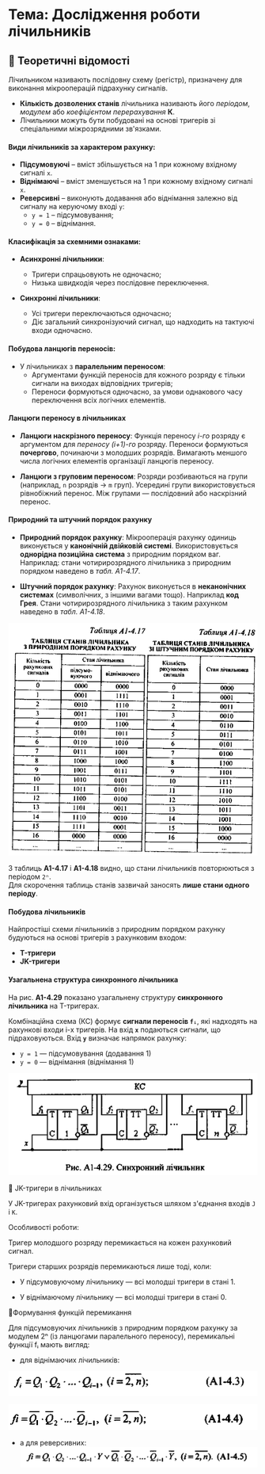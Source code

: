 # Тема: Дослідження роботи лічильників

## 📘 Теоретичні відомості

Лічильником називають послідовну схему (регістр), призначену для виконання мікрооперацій підрахунку сигналів.

- **Кількість дозволених станів** лічильника називають його *періодом*, *модулем* або *коефіцієнтом перерахування* **К**.
- Лічильники можуть бути побудовані на основі тригерів зі спеціальними міжрозрядними зв'язками.

#### Види лічильників за характером рахунку:
- **Підсумовуючі** – вміст збільшується на 1 при кожному вхідному сигналі `x`.
- **Віднімаючі** – вміст зменшується на 1 при кожному вхідному сигналі `x`.
- **Реверсивні** – виконують додавання або віднімання залежно від сигналу на керуючому вході `y`:
  - `y = 1` – підсумовування;
  - `y = 0` – віднімання.

#### Класифікація за схемними ознаками:
- **Асинхронні лічильники**:
  - Тригери спрацьовують не одночасно;
  - Низька швидкодія через послідовне переключення.

- **Синхронні лічильники**:
  - Усі тригери переключаються одночасно;
  - Діє загальний синхронізуючий сигнал, що надходить на тактуючі входи одночасно.

#### Побудова ланцюгів переносів:
- У лічильниках з **паралельним переносом**:
  - Аргументами функцій переносів для кожного розряду є тільки сигнали на виходах відповідних тригерів;
  - Переноси формуються одночасно, за умови однакового часу переключення всіх логічних елементів.





#### Ланцюги переносу в лічильниках

- **Ланцюги наскрізного переносу**:
Функція переносу *i-го* розряду є аргументом для *переносу (i+1)-го* розряду.
Переноси формуються **почергово**, починаючи з молодших розрядів.
Вимагають меншого числа логічних елементів організації ланцюгів переносу.

- **Ланцюги з груповим переносом**:
Розряди розбиваються на групи (наприклад, `n` розрядів → `m` груп).
Усередині групи використовується рівнобіжний перенос.
Між групами — послідовний або наскрізний перенос.

#### Природний та штучний порядок рахунку

- **Природний порядок рахунку**:
Мікрооперація рахунку одиниць виконується у **канонічній двійковій системі**.
Використовується **однорідна позиційна система** з природним порядком ваг.
Наприклад: стани чотирирозрядного лічильника з природним порядком наведено в _табл. А1-4.17_.

- **Штучний порядок рахунку**:
Рахунок виконується в **неканонічних системах** (символічних, з іншими вагами тощо).
Наприклад **код Грея**. Стани чотирирозрядного лічильника з таким рахунком наведено в _табл. А1-4.18_.


![](Table-of-counter-states-with-natural-and-artificial-counting-order.png)



З таблиць **А1-4.17** і **А1-4.18** видно, що стани лічильників повторюються з періодом `2ⁿ`.  
Для скорочення таблиць станів зазвичай заносять **лише стани одного періоду**.


#### Побудова лічильників

Найпростіші схеми лічильників з природним порядком рахунку будуються на основі тригерів з рахунковим входом:

- **T-тригери**
- **JK-тригери**


#### Узагальнена структура синхронного лічильника

На рис. **А1-4.29** показано узагальнену структуру **синхронного лічильника** на T-тригерах.

Комбінаційна схема (КС) формує **сигнали переносів `fᵢ`**, які надходять на рахункові входи i-х тригерів.
На вхід **`x`** подаються сигнали, що підраховуються.
Вхід **`y`** визначає напрямок рахунку:
  - `y = 1` — підсумовування (додавання 1)
  - `y = 0` — віднімання (віднімання 1)

![](Synchronous-counter.png)


🎯 JK-тригери в лічильниках

У JK-тригерах рахунковий вхід організується шляхом з'єднання входів  `J` і `K`.

Особливості роботи:

Тригер молодшого розряду перемикається на кожен рахунковий сигнал.

Тригери старших розрядів перемикаються лише тоді, коли:

- У підсумовуючому лічильнику — всі молодші тригери в стані 1.

- У віднімаючому лічильнику — всі молодші тригери в стані 0.

🧮Формування функцій перемикання

Для підсумовуючих лічильників з природним порядком рахунку за модулем 2ⁿ (із ланцюгами паралельного переносу), перемикальні функції fᵢ мають вигляд:

- для віднімаючих лічильників:

![](A1-4.3.png)

![](A1-4.4.png)

- а для реверсивних:
![](A1-4.5.png)
